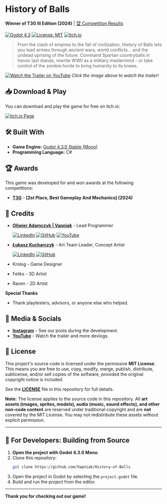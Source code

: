 # History of Balls

**Winner of T3G III Edition (2024)** | [🏆 Competition Results](https://t3g.pl/aktualnosci/wyniki-iii-edycji-turnieju-trojgamicznego/)

[![Godot 4.3](https://img.shields.io/badge/Godot-4.3.0_(Mono)-478CBF?logo=godotengine&logoColor=white)](https://godotengine.org/)
[![License: MIT](https://img.shields.io/badge/License-MIT-yellow.svg)](LICENSE)
[![itch.io](https://img.shields.io/badge/Available%20on-itch.io-FA5C5C?logo=itch.io&logoColor=white)](https://vapniak.itch.io/history-of-balls)


> From the clash of empires to the fall of civilization, History of Balls lets you lead armies through ancient wars, world conflicts… and the undead uprising of the future. Command Spartan countryballs in heroic last stands, rewrite WWII as a military mastermind - or take control of the zombie horde to bring humanity to its knees.

[![Watch the Trailer on YouTube](https://img.youtube.com/vi/LwgDO_-aFo0/maxresdefault.jpg)](https://www.youtube.com/watch?v=LwgDO_-aFo0)
*Click the image above to watch the trailer!*

## 📥 Download & Play

You can download and play the game for free on itch.io:

[![itch.io Page](https://static.itch.io/images/badge-color.svg)](https://vapniak.itch.io/history-of-balls)


## 🛠️ Built With

- **Game Engine:** [Godot 4.3.0 Stable (Mono)](https://godotengine.org/)
- **Programming Language:** C#

## 🏆 Awards

This game was developed for and won awards at the following competitions:

- **[T3G](https://t3g.pl/)** - **[2st Place, Best Gameplay And Mechanics] (2024)**

## 👥 Credits

- **[Oliwier Adamczyk | Vapniak](https://github.com/Vapniak)** - Lead Programmer
    
    [![LinkedIn](https://img.shields.io/badge/-LinkedIn-0A66C2?logo=linkedin)](https://www.linkedin.com/in/oliwier-adamczyk-721403349/)
    [![GitHub](https://img.shields.io/badge/-GitHub-181717?logo=github)](https://github.com/Vapniak)
    [![YouTube](https://img.shields.io/badge/-YouTube-FF0000?logo=youtube)](https://www.youtube.com/@vapniak7)

- **[Łukasz Kucharczyk](https://github.com/Luki20091)** - Art Team Leader, Concept Artist

    [![LinkedIn](https://img.shields.io/badge/-LinkedIn-0A66C2?logo=linkedin)](https://www.linkedin.com/in/łukasz-kucharczyk-5601792b6)
    [![GitHub](https://img.shields.io/badge/-GitHub-181717?logo=github)](https://github.com/Luki20091)
- Krolog - Game Designer
- Feliks - 3D Artist
- Raven - 2D Artist


**Special Thanks**
- Thank playtesters, advisors, or anyone else who helped.

## 📸 Media & Socials

- **[Instagram](https://www.instagram.com/boomballer_studio)** - See our posts during the development.
- **[YouTube](https://www.youtube.com/@BoomBallerStudio)** - Watch the trailer and more devlogs.

## 🧾 License

This project's source code is licensed under the permissive **MIT License**. This means you are free to use, copy, modify, merge, publish, distribute, sublicense, and/or sell copies of the software, provided the original copyright notice is included.

See the **[LICENSE](LICENSE)** file in this repository for full details.

**Note:** The license applies to the source code in this repository. All **art assets (images, sprites, models), audio (music, sound effects), and other non-code content** are reserved under traditional copyright and are **not** covered by the MIT License. You may not redistribute these assets without explicit permission.

---

## 🚀 For Developers: Building from Source

1. **Open the project with Godot 4.3.0 Mono**.
2. Clone this repository:
    ```bash
    git clone https://github.com/Vapniak/History-of-Balls
    ```
3. Open the project in Godot by selecting the `project.godot` file.
4. Build and run the project from the editor.

---

**Thank you for checking out our game!**